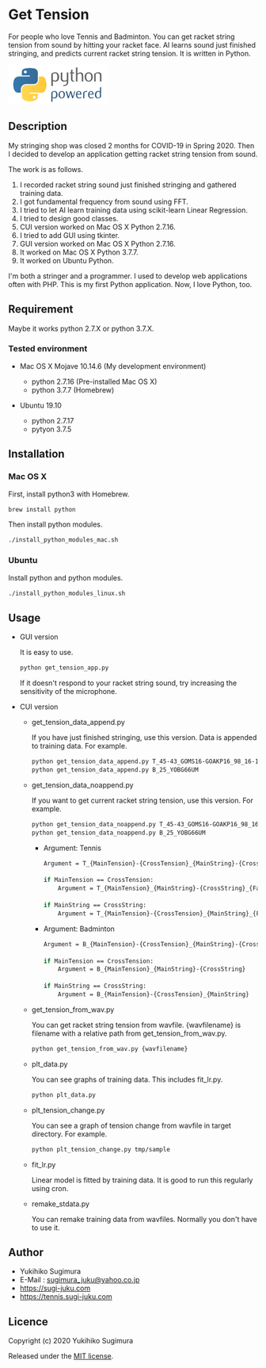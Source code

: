 # Get Tension

For people who love Tennis and Badminton.
You can get racket string tension from sound by hitting your racket face.
AI learns sound just finished stringing, and predicts current racket string tension.
It is written in Python.

![python powered](https://raw.githubusercontent.com/sugi-juku/get-tension/master/python-powered-w-200x80.png)

## Description

My stringing shop was closed 2 months for COVID-19 in Spring 2020.
Then I decided to develop an application getting racket string tension from sound.

The work is as follows.

1. I recorded racket string sound just finished stringing and gathered training data.
1. I got fundamental frequency from sound using FFT.
1. I tried to let AI learn training data using scikit-learn Linear Regression.
1. I tried to design good classes.
1. CUI version worked on Mac OS X Python 2.7.16.
1. I tried to add GUI using tkinter.
1. GUI version worked on Mac OS X Python 2.7.16.
1. It worked on Mac OS X Python 3.7.7.
1. It worked on Ubuntu Python.

I\'m both a stringer and a programmer.
I used to develop web applications often with PHP.
This is my first Python application.
Now, I love Python, too.

## Requirement

Maybe it works python 2.7.X or python 3.7.X.


### Tested environment

* Mac OS X  Mojave 10.14.6 (My development environment)

    * python 2.7.16 (Pre-installed Mac OS X)
    * python 3.7.7 (Homebrew)

* Ubuntu 19.10

    * python 2.7.17
    * pytyon 3.7.5

## Installation

### Mac OS X

First, install python3 with Homebrew.

```bash
brew install python
```

Then install python modules.

```bash
./install_python_modules_mac.sh
```

### Ubuntu

Install python and python modules.

```bash
./install_python_modules_linux.sh
```

## Usage

- GUI version

    It is easy to use.

    ```bash
    python get_tension_app.py
    ```

    If it doesn't respond to your racket string sound, try increasing the sensitivity of the microphone.

- CUI version

    - get_tension_data_append.py

        If you have just finished stringing, use this version.
        Data is appended to training data.
        For example.

        ```bash
        python get_tension_data_append.py T_45-43_GOMS16-GOAKP16_98_16-19
        python get_tension_data_append.py B_25_YOBG66UM
        ```
    - get_tension_data_noappend.py

        If you want to get current racket string tension, use this version.
        For example.

        ```bash
        python get_tension_data_noappend.py T_45-43_GOMS16-GOAKP16_98_16-19
        python get_tension_data_noappend.py B_25_YOBG66UM
        ```

        - Argument: Tennis

            ```bash
            Argument = T_{MainTension}-{CrossTension}_{MainString}-{CrossString}_{FaceSize}_{MainStringNumber}-{CrossStringNumber}

            if MainTension == CrossTension:
                Argument = T_{MainTension}_{MainString}-{CrossString}_{FaceSize}_{MainStringNumber}-{CrossStringNumber}

            if MainString == CrossString:
                Argument = T_{MainTension}-{CrossTension}_{MainString}_{FaceSize}_{MainStringNumber}-{CrossStringNumber}
            ```

        - Argument: Badminton

            ```bash
            Argument = B_{MainTension}-{CrossTension}_{MainString}-{CrossString}

            if MainTension == CrossTension:
                Argument = B_{MainTension}_{MainString}-{CrossString}
            
            if MainString == CrossString:
                Argument = B_{MainTension}-{CrossTension}_{MainString}
            ```

    - get_tension_from_wav.py

        You can get racket string tension from wavfile.
        {wavfilename} is filename with a relative path from get_tension_from_wav.py.

        ```bash
        python get_tension_from_wav.py {wavfilename}
        ```

    - plt_data.py

        You can see graphs of training data.
        This includes fit_lr.py.

        ```bash
        python plt_data.py
        ```

    - plt_tension_change.py

        You can see a graph of tension change from wavfile in target directory.
        For example.

        ```bash
        python plt_tension_change.py tmp/sample
        ```

    - fit_lr.py

        Linear model is fitted by training data.
        It is good to run this regularly using cron.

    - remake_stdata.py

        You can remake training data from wavfiles.
        Normally you don\'t have to use it.


## Author

* Yukihiko Sugimura
* E-Mail : sugimura_juku@yahoo.co.jp
* https://sugi-juku.com
* https://tennis.sugi-juku.com

## Licence

Copyright (c) 2020 Yukihiko Sugimura

Released under the [MIT license](https://opensource.org/licenses/mit-license.php).
